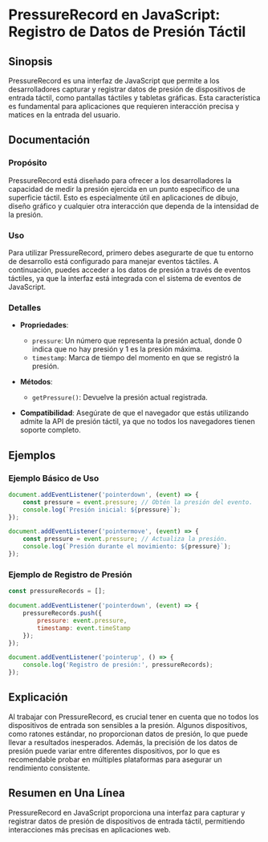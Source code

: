 <!--
Meta Description: # PressureRecord en JavaScript: Registro de Datos de Presión Táctil ## Sinopsis PressureRecord es una interfaz de JavaScript que permite a los desarro...
Meta Keywords: presión, que, pressure, event, pressurerecord
-->

# PressureRecord en JavaScript: Registro de Datos de Presión Táctil

## Sinopsis
PressureRecord es una interfaz de JavaScript que permite a los desarrolladores capturar y registrar datos de presión de dispositivos de entrada táctil, como pantallas táctiles y tabletas gráficas. Esta característica es fundamental para aplicaciones que requieren interacción precisa y matices en la entrada del usuario.

## Documentación
### Propósito
PressureRecord está diseñado para ofrecer a los desarrolladores la capacidad de medir la presión ejercida en un punto específico de una superficie táctil. Esto es especialmente útil en aplicaciones de dibujo, diseño gráfico y cualquier otra interacción que dependa de la intensidad de la presión.

### Uso
Para utilizar PressureRecord, primero debes asegurarte de que tu entorno de desarrollo está configurado para manejar eventos táctiles. A continuación, puedes acceder a los datos de presión a través de eventos táctiles, ya que la interfaz está integrada con el sistema de eventos de JavaScript.

### Detalles
- **Propriedades**:
  - `pressure`: Un número que representa la presión actual, donde 0 indica que no hay presión y 1 es la presión máxima.
  - `timestamp`: Marca de tiempo del momento en que se registró la presión.
  
- **Métodos**:
  - `getPressure()`: Devuelve la presión actual registrada.
  
- **Compatibilidad**: Asegúrate de que el navegador que estás utilizando admite la API de presión táctil, ya que no todos los navegadores tienen soporte completo.

## Ejemplos
### Ejemplo Básico de Uso
```javascript
document.addEventListener('pointerdown', (event) => {
    const pressure = event.pressure; // Obtén la presión del evento.
    console.log(`Presión inicial: ${pressure}`);
});

document.addEventListener('pointermove', (event) => {
    const pressure = event.pressure; // Actualiza la presión.
    console.log(`Presión durante el movimiento: ${pressure}`);
});
```

### Ejemplo de Registro de Presión
```javascript
const pressureRecords = [];

document.addEventListener('pointerdown', (event) => {
    pressureRecords.push({
        pressure: event.pressure,
        timestamp: event.timeStamp
    });
});

document.addEventListener('pointerup', () => {
    console.log('Registro de presión:', pressureRecords);
});
```

## Explicación
Al trabajar con PressureRecord, es crucial tener en cuenta que no todos los dispositivos de entrada son sensibles a la presión. Algunos dispositivos, como ratones estándar, no proporcionan datos de presión, lo que puede llevar a resultados inesperados. Además, la precisión de los datos de presión puede variar entre diferentes dispositivos, por lo que es recomendable probar en múltiples plataformas para asegurar un rendimiento consistente.

## Resumen en Una Línea
PressureRecord en JavaScript proporciona una interfaz para capturar y registrar datos de presión de dispositivos de entrada táctil, permitiendo interacciones más precisas en aplicaciones web.